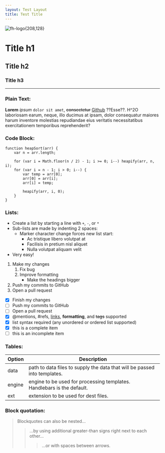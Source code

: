 ```yaml
---
layout: Test Layout
title: Test Title
---
```


![fh-logo](https://upload.wikimedia.org/wikipedia/commons/thumb/4/48/Markdown-mark.svg/1280px-Markdown-mark.svg.png){208,128}

# Title h1
## Title h2
### Title h3
* * *
### Plain Text:
**Lorem** *ipsum* `dolor sit amet`, ~~consectetur~~ [Github](https://github.com/Sil3ncer1/MARKus) ??Esse??.  H^2O laboriosam earum, neque, illo ducimus at ipsam, dolor consequatur maiores harum inventore molestias repudiandae eius veritatis necessitatibus exercitationem temporibus reprehenderit?
### Code Block:
```
function heapSort(arr) {
    var n = arr.length;
    
    for (var i = Math.floor(n / 2) - 1; i >= 0; i--) heapify(arr, n, i);
    for (var i = n - 1; i > 0; i--) {
        var temp = arr[0];
        arr[0] = arr[i];
        arr[i] = temp;
    
        heapify(arr, i, 0);
    }
}
```
### Lists:
*   Create a list by starting a line with `+`, `-`, or `*`
*   Sub-lists are made by indenting 2 spaces:
    *   Marker character change forces new list start:
        *   Ac tristique libero volutpat at
        *   Facilisis in pretium nisl aliquet
        *   Nulla volutpat aliquam velit
*   Very easy!

1. Make my changes
    1. Fix bug
    2. Improve formatting
        - Make the headings bigger
2. Push my commits to GitHub
3. Open a pull request

- [x] Finish my changes
- [ ] Push my commits to GitHub
- [ ] Open a pull request
- [x] @mentions, #refs, [links](), **formatting**, and <del>tags</del> supported
- [x] list syntax required (any unordered or ordered list supported)
- [x] this is a complete item
- [ ] this is an incomplete item

### Tables:
| Option  | Description                                                                |
| ---     | ---                                                                        |
| data    | path to data files to supply the data that will be passed into templates.  |
| engine  | engine to be used for processing templates. Handlebars is the default.     |
| ext     | extension to be used for dest files.                                       |
### Block quotation:
> Blockquotes can also be nested...
> 
> > ...by using additional greater-than signs right next to each other...
> > 
> > > ...or with spaces between arrows.